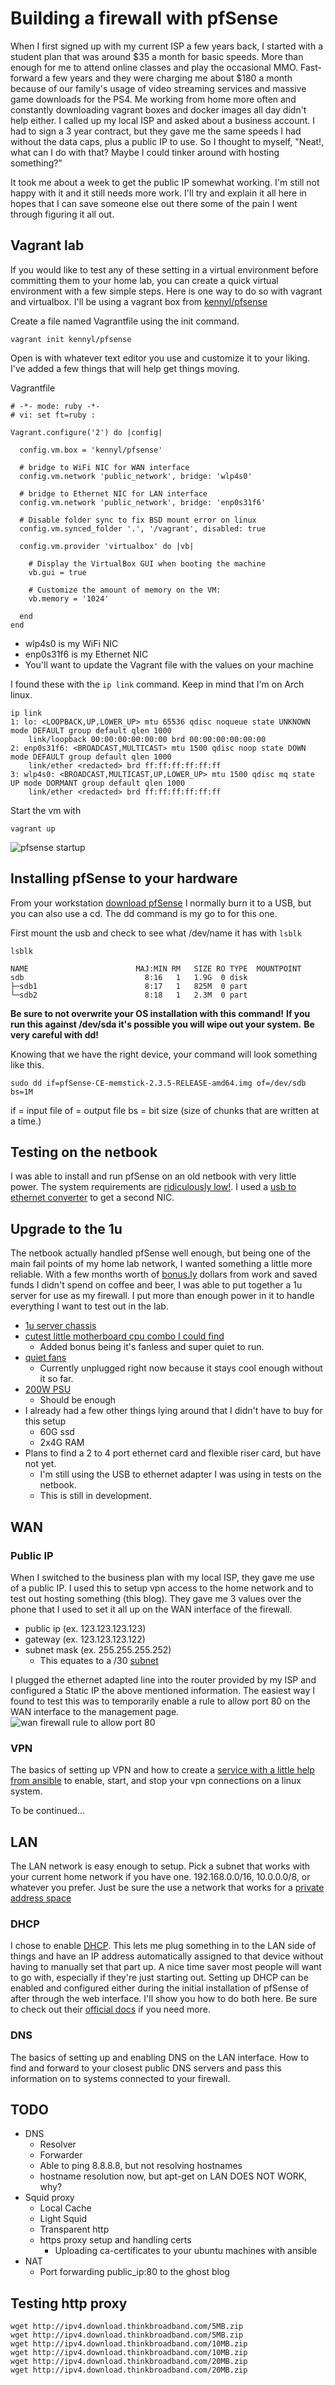 # Building a firewall with pfSense

When I first signed up with my current ISP a few years back, I started with a student plan that was around $35 a month for basic speeds.  More than enough for me to attend online classes and play the occasional MMO.  Fast-forward a few years and they were charging me about $180 a month because of our family's usage of video streaming services and massive game downloads for the PS4.  Me working from home more often and constantly downloading vagrant boxes and docker images all day didn't help either.  I called up my local ISP and asked about a business account.  I had to sign a 3 year contract, but they gave me the same speeds I had without the data caps, plus a public IP to use.  So I thought to myself, "Neat!, what can I do with that?  Maybe I could tinker around with hosting something?"

It took me about a week to get the public IP somewhat working.  I'm still not happy with it and it still needs more work.  I'll try and explain it all here in hopes that I can save someone else out there some of the pain I went through figuring it all out.

## Vagrant lab

If you would like to test any of these setting in a virtual environment before committing them to your home lab, you can create a quick virtual environment with a few simple steps.  Here is one way to do so with vagrant and virtualbox. I'll be using a vagrant box from [kennyl/pfsense](https://app.vagrantup.com/kennyl/boxes/pfsense)

Create a file named Vagrantfile using the init command.
```
vagrant init kennyl/pfsense
```

Open is with whatever text editor you use and customize it to your liking.  I've added a few things that will help get things moving.

Vagrantfile
```
# -*- mode: ruby -*-
# vi: set ft=ruby :

Vagrant.configure('2') do |config|

  config.vm.box = 'kennyl/pfsense'

  # bridge to WiFi NIC for WAN interface
  config.vm.network 'public_network', bridge: 'wlp4s0'

  # bridge to Ethernet NIC for LAN interface
  config.vm.network 'public_network', bridge: 'enp0s31f6'

  # Disable folder sync to fix BSD mount error on linux
  config.vm.synced_folder '.', '/vagrant', disabled: true

  config.vm.provider 'virtualbox' do |vb|

    # Display the VirtualBox GUI when booting the machine
    vb.gui = true

    # Customize the amount of memory on the VM:
    vb.memory = '1024'

  end
end
```
* wlp4s0 is my WiFi NIC
* enp0s31f6 is my Ethernet NIC
* You'll want to update the Vagrant file with the values on your machine

I found these with the `ip link` command. Keep in mind that I'm on Arch linux.
```
ip link
1: lo: <LOOPBACK,UP,LOWER_UP> mtu 65536 qdisc noqueue state UNKNOWN mode DEFAULT group default qlen 1000
    link/loopback 00:00:00:00:00:00 brd 00:00:00:00:00:00
2: enp0s31f6: <BROADCAST,MULTICAST> mtu 1500 qdisc noop state DOWN mode DEFAULT group default qlen 1000
    link/ether <redacted> brd ff:ff:ff:ff:ff:ff
3: wlp4s0: <BROADCAST,MULTICAST,UP,LOWER_UP> mtu 1500 qdisc mq state UP mode DORMANT group default qlen 1000
    link/ether <redacted> brd ff:ff:ff:ff:ff:ff
```

Start the vm with
```
vagrant up
```
![pfsense startup](https://github.com/jahrik/home_lab/raw/master/ghost/images/pfsense_startup.png)

## Installing pfSense to your hardware

From your workstation [download pfSense](https://www.pfsense.org/download/)
I normally burn it to a USB, but you can also use a cd.  The dd command is my go to for this one.

First mount the usb and check to see what /dev/name it has with `lsblk`
```
lsblk

NAME                        MAJ:MIN RM   SIZE RO TYPE  MOUNTPOINT
sdb                           8:16   1   1.9G  0 disk
├─sdb1                        8:17   1   825M  0 part
└─sdb2                        8:18   1   2.3M  0 part
```
**Be sure to not overwrite your OS installation with this command!**
**If you run this against /dev/sda it's possible you will wipe out your system.**
**Be very careful with dd!**

Knowing that we have the right device, your command will look something like this.
```
sudo dd if=pfSense-CE-memstick-2.3.5-RELEASE-amd64.img of=/dev/sdb bs=1M
```
if = input file
of = output file
bs = bit size (size of chunks that are written at a time.)

## Testing on the netbook
I was able to install and run pfSense on an old netbook with very little power.  The system requirements are [ridiculously low!](https://www.pfsense.org/products/#requirements).  I used a [usb to ethernet converter](https://www.amazon.com/AmazonBasics-1000-Gigabit-Ethernet-Adapter/dp/B00M77HMU0/ref=sr_1_5_sspa?s=electronics&ie=UTF8&qid=1514528693&sr=1-5-spons&keywords=ethernet+addapter&psc=1) to get a second NIC.

## Upgrade to the 1u
The netbook actually handled pfSense well enough, but being one of the main fail points of my home lab network, I wanted something a little more reliable.  With a few months worth of [bonus.ly](https://bonus.ly/) dollars from work and saved funds I didn't spend on coffee and beer, I was able to put together a 1u server for use as my firewall.  I put more than enough power in it to handle everything I want to test out in the lab.
* [1u server chassis](https://www.amazon.com/gp/product/B0053YKPCG/ref=oh_aui_detailpage_o07_s00?ie=UTF8&psc=1)
* [cutest little motherboard cpu combo I could find](https://www.newegg.com/Product/Product.aspx?Item=N82E16813119016)
  * Added bonus being it's fanless and super quiet to run.
* [quiet fans](https://www.amazon.com/gp/product/B009NQLT0M/ref=oh_aui_detailpage_o09_s01?ie=UTF8&psc=1)
  * Currently unplugged right now because it stays cool enough without it so far.
* [200W PSU](https://www.amazon.com/gp/product/B004VP6YGY/ref=oh_aui_detailpage_o07_s00?ie=UTF8&psc=1)
  * Should be enough
* I already had a few other things lying around that I didn't have to buy for this setup
  * 60G ssd
  * 2x4G RAM
* Plans to find a 2 to 4 port ethernet card and flexible riser card, but have not yet.
  * I'm still using the USB to ethernet adapter I was using in tests on the netbook.
  * This is still in development.

## WAN

### Public IP

When I switched to the business plan with my local ISP, they gave me use of a public IP.  I used this to setup vpn access to the home network and to test out hosting something (this blog).  They gave me 3 values over the phone that I used to set it all up on the WAN interface of the firewall.

* public ip (ex. 123.123.123.123)
* gateway (ex. 123.123.123.122)
* subnet mask (ex. 255.255.255.252)
    * This equates to a /30 [subnet](https://subnettingpractice.com/cheatsheet.html)

I plugged the ethernet adapted line into the router provided by my ISP and configured a Static IP the above mentioned information.  The easiest way I found to test this was to temporarily enable a rule to allow port 80 on the WAN interface to the management page.
![wan firewall rule to allow port 80](https://github.com/jahrik/home_lab/raw/master/ghost/images/edit_wan_port_80.png)

### VPN

The basics of setting up VPN and how to create a [service with a little help from ansible](https://github.com/jahrik/ansible-arch-workstation/blob/master/roles/vpn/tasks/main.yml) to enable, start, and stop your vpn connections on a linux system.

To be continued...

## LAN

The LAN network is easy enough to setup.  Pick a subnet that works with your current home network if you have one. 192.168.0.0/16, 10.0.0.0/8, or whatever you prefer.  Just be sure the use a network that works for a [private address space](https://www.arin.net/knowledge/address_filters.html)

### DHCP

I chose to enable [DHCP](https://en.wikipedia.org/wiki/Dynamic_Host_Configuration_Protocol).  This lets me plug something in to the LAN side of things and have an IP address automatically assigned to that device without having to manually set that part up.  A nice time saver most people will want to go with, especially if they're just starting out.  Setting up DHCP can be enabled and configured either during the initial installation of pfSense of after through the web interface.  I'll show you how to do both here.  Be sure to check out their [official docs](https://doc.pfsense.org/index.php/DHCP_Server) if you need more.

### DNS

The basics of setting up and enabling DNS on the LAN interface.  How to find and forward to your closest public DNS servers and pass this information on to systems connected to your firewall.

## TODO

* DNS
    * Resolver
    * Forwarder
    * Able to ping 8.8.8.8, but not resolving hostnames
    * hostname resolution now, but apt-get on LAN DOES NOT WORK, why?
* Squid proxy
    * Local Cache
    * Light Squid
    * Transparent http
    * https proxy setup and handling certs
        * Uploading ca-certificates to your ubuntu machines with ansible
* NAT
  * Port forwarding public_ip:80 to the ghost blog

## Testing http proxy
```
wget http://ipv4.download.thinkbroadband.com/5MB.zip
wget http://ipv4.download.thinkbroadband.com/5MB.zip
wget http://ipv4.download.thinkbroadband.com/10MB.zip
wget http://ipv4.download.thinkbroadband.com/10MB.zip
wget http://ipv4.download.thinkbroadband.com/20MB.zip
wget http://ipv4.download.thinkbroadband.com/20MB.zip
```
